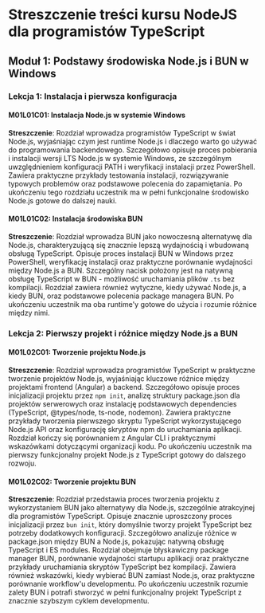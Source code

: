 # Streszczenie treści kursu NodeJS dla programistów TypeScript

## Moduł 1: Podstawy środowiska Node.js i BUN w Windows

### Lekcja 1: Instalacja i pierwsza konfiguracja

#### M01L01C01: Instalacja Node.js w systemie Windows
**Streszczenie**: Rozdział wprowadza programistów TypeScript w świat Node.js, wyjaśniając czym jest runtime Node.js i dlaczego warto go używać do programowania backendowego. Szczegółowo opisuje proces pobierania i instalacji wersji LTS Node.js w systemie Windows, ze szczególnym uwzględnieniem konfiguracji PATH i weryfikacji instalacji przez PowerShell. Zawiera praktyczne przykłady testowania instalacji, rozwiązywanie typowych problemów oraz podstawowe polecenia do zapamiętania. Po ukończeniu tego rozdziału uczestnik ma w pełni funkcjonalne środowisko Node.js gotowe do dalszej nauki.

#### M01L01C02: Instalacja środowiska BUN
**Streszczenie**: Rozdział wprowadza BUN jako nowoczesną alternatywę dla Node.js, charakteryzującą się znacznie lepszą wydajnością i wbudowaną obsługą TypeScript. Opisuje proces instalacji BUN w Windows przez PowerShell, weryfikację instalacji oraz praktyczne porównanie wydajności między Node.js a BUN. Szczególny nacisk położony jest na natywną obsługę TypeScript w BUN - możliwość uruchamiania plików `.ts` bez kompilacji. Rozdział zawiera również wytyczne, kiedy używać Node.js, a kiedy BUN, oraz podstawowe polecenia package managera BUN. Po ukończeniu uczestnik ma oba runtime'y gotowe do użycia i rozumie różnice między nimi.

### Lekcja 2: Pierwszy projekt i różnice między Node.js a BUN

#### M01L02C01: Tworzenie projektu Node.js
**Streszczenie**: Rozdział wprowadza programistów TypeScript w praktyczne tworzenie projektów Node.js, wyjaśniając kluczowe różnice między projektami frontend (Angular) a backend. Szczegółowo opisuje proces inicjalizacji projektu przez `npm init`, analizę struktury package.json dla projektów serwerowych oraz instalację podstawowych dependencies (TypeScript, @types/node, ts-node, nodemon). Zawiera praktyczne przykłady tworzenia pierwszego skryptu TypeScript wykorzystującego Node.js API oraz konfigurację skryptów npm do uruchamiania aplikacji. Rozdział kończy się porównaniem z Angular CLI i praktycznymi wskazówkami dotyczącymi organizacji kodu. Po ukończeniu uczestnik ma pierwszy funkcjonalny projekt Node.js z TypeScript gotowy do dalszego rozwoju.

#### M01L02C02: Tworzenie projektu BUN
**Streszczenie**: Rozdział przedstawia proces tworzenia projektu z wykorzystaniem BUN jako alternatywy dla Node.js, szczególnie atrakcyjnej dla programistów TypeScript. Opisuje znacznie uproszczony proces inicjalizacji przez `bun init`, który domyślnie tworzy projekt TypeScript bez potrzeby dodatkowych konfiguracji. Szczegółowo analizuje różnice w package.json między BUN a Node.js, pokazując natywną obsługę TypeScript i ES modules. Rozdział obejmuje błyskawiczny package manager BUN, porównanie wydajności startupu aplikacji oraz praktyczne przykłady uruchamiania skryptów TypeScript bez kompilacji. Zawiera również wskazówki, kiedy wybierać BUN zamiast Node.js, oraz praktyczne porównanie workflow'u developmentu. Po ukończeniu uczestnik rozumie zalety BUN i potrafi stworzyć w pełni funkcjonalny projekt TypeScript z znacznie szybszym cyklem developmentu.

